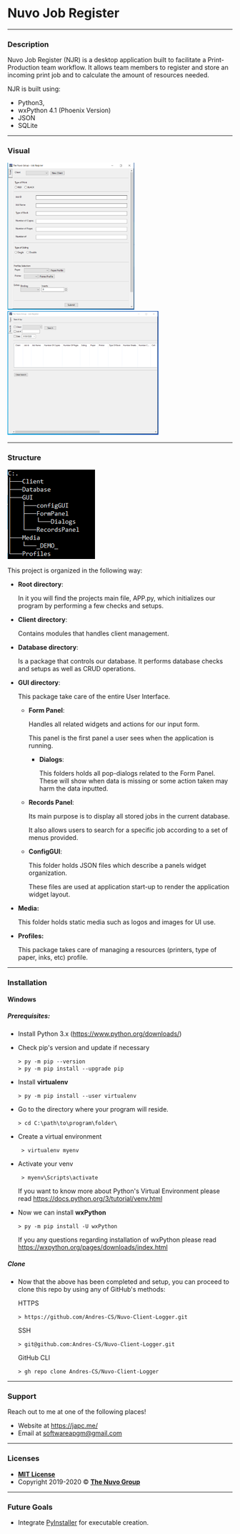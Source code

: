 # **Nuvo Job Register**

------

### Description

Nuvo Job Register (NJR) is a desktop application built to facilitate a Print-Production team workflow. It allows team members to register and store an incoming print job and to calculate the amount of resources needed. 

NJR is built using:

-  Python3, 
- wxPython 4.1 (Phoenix Version)
-  JSON
- SQLite

------

### Visual

<img src="https://github.com/Andres-CS/Nuvo-Client-Logger/blob/GUI-AddingPrintType/Media/_DEMO_/Latest_1.PNG" style="zoom: 33%;" />



<img src="https://raw.githubusercontent.com/Andres-CS/Nuvo-Client-Logger/AppStructure/Media/_DEMO_/Latest_2.PNG" style="zoom: 33%;" />



------

### Structure

![](https://raw.githubusercontent.com/Andres-CS/Nuvo-Client-Logger/AppStructure/Media/FolderStructure.PNG)



This project is organized in the following way:

- **Root directory**:

  In it you will find the projects main file, APP.py, which initializes our program by performing a few checks and setups.

- **Client directory**:

  Contains modules that handles client management. 

- **Database directory**:

  Is a package that controls our database. It performs database checks and setups as well as CRUD operations. 

- **GUI directory**:

  This package take care of the entire User Interface.

  - **Form Panel**:

    Handles all related widgets and actions for our input form. 

    This panel is the first panel a user sees when the application is running.

    - **Dialogs**:

      This folders holds all pop-dialogs related to the Form Panel. These will show when data is missing or some action taken may harm the data inputted. 

  - **Records Panel**:

    Its main purpose is to display all stored jobs in the current database.

    It also allows users to search for a specific job according to a set of menus provided.

  - **ConfigGUI**:

    This folder holds JSON files which describe a panels widget organization. 

    These files are used at application start-up to render the application widget layout. 

- **Media:**

  This folder holds static media such as logos and images for UI use.

- **Profiles:**

  This package takes care of managing a resources (printers, type of paper, inks, etc) profile.

------

### Installation

#### Windows

##### Prerequisites:

- Install Python 3.x (https://www.python.org/downloads/)

- Check pip's version and update if necessary

  ```
  > py -m pip --version
  > py -m pip install --upgrade pip
  ```

- Install **virtualenv**

  ```
  > py -m pip install --user virtualenv
  ```

- Go to the directory where your program will reside.

  ```
  > cd C:\path\to\program\folder\
  ```

- Create a virtual environment

  ```
   > virtualenv myenv
  ```

- Activate your venv

  ```
   > myenv\Scripts\activate
  ```

  If you want to know more about Python's Virtual Environment please read https://docs.python.org/3/tutorial/venv.html 

- Now we can install **wxPython**

  ```
  > py -m pip install -U wxPython
  ```

  If you any questions regarding installation of wxPython please read https://wxpython.org/pages/downloads/index.html

##### Clone

- Now that the above has been completed and setup, you can proceed to clone this repo by using any of GitHub's methods:

  HTTPS

  ```
  > https://github.com/Andres-CS/Nuvo-Client-Logger.git
  ```

  SSH

  ```
  > git@github.com:Andres-CS/Nuvo-Client-Logger.git
  ```

  GitHub CLI

  ```
  > gh repo clone Andres-CS/Nuvo-Client-Logger
  ```

------

### Support

Reach out to me at one of the following places!

- Website  at https://japc.me/
- Email at softwareapgm@gmail.com

------

### Licenses 

- **[MIT License](https://opensource.org/licenses/mit-license.php)**
- Copyright 2019-2020 © **[The Nuvo Group](https://thenuvogroup.com/)**

------

### Future Goals

- Integrate [PyInstaller](https://pyinstaller.readthedocs.io/en/stable/#) for executable creation.



